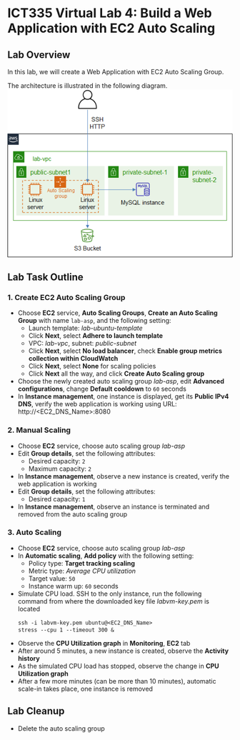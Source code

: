 # ICT335 Virtual Lab 4: Build a Web Application with EC2 Auto Scaling

## Lab Overview
In this lab, we will create a Web Application with EC2 Auto Scaling Group.

The architecture is illustrated in the following diagram.  
![](images/Lab4-Arch.png)

## Lab Task Outline
### 1. Create EC2 Auto Scaling Group
- Choose __EC2__ service, __Auto Scaling Groups__, __Create an Auto Scaling Group__ with name `lab-asp`, and the following setting:
  - Launch template: *lab-ubuntu-template*
  - Click __Next__, select __Adhere to launch template__
  - VPC: *lab-vpc*, subnet: *public-subnet*
  - Click __Next__, select __No load balancer__, check __Enable group metrics collection within CloudWatch__
  - Click __Next__, select __None__ for scaling policies
  - Click __Next__ all the way, and click __Create Auto Scaling group__
- Choose the newly created auto scaling group *lab-asp*, edit __Advanced configurations__, change __Default cooldown__ to `60` seconds
- In __Instance management__, one instance is displayed, get its __Public IPv4 DNS__, verify the web application is working using URL: http://<EC2_DNS_Name>:8080

### 2. Manual Scaling
- Choose __EC2__ service, choose auto scaling group *lab-asp*
- Edit __Group details__, set the following attributes:
  - Desired capacity: `2`
  - Maximum capacity: `2`
- In __Instance management__, observe a new instance is created, verify the web application is working
- Edit __Group details__, set the following attributes:
  - Desired capacity: `1`
- In __Instance management__, observe an instance is terminated and removed from the auto scaling group

### 3. Auto Scaling
- Choose __EC2__ service, choose auto scaling group *lab-asp*
- In __Automatic scaling__, __Add policy__ with the following setting:
  - Policy type: __Target tracking scaling__
  - Metric type: *Average CPU utilization*
  - Target value: `50`
  - Instance warm up: `60` seconds
- Simulate CPU load. SSH to the only instance, run the following command from where the downloaded key file *labvm-key.pem* is located
  ```
  ssh -i labvm-key.pem ubuntu@<EC2_DNS_Name>  
  stress --cpu 1 --timeout 300 &  
  ```
- Observe the __CPU Utilization graph__ in __Monitoring__, __EC2__ tab
- After around 5 minutes, a new instance is created, observe the __Activity history__
- As the simulated CPU load has stopped, observe the change in __CPU Utilization graph__
- After a few more minutes (can be more than 10 minutes), automatic scale-in takes place, one instance is removed

## Lab Cleanup
- Delete the auto scaling group

